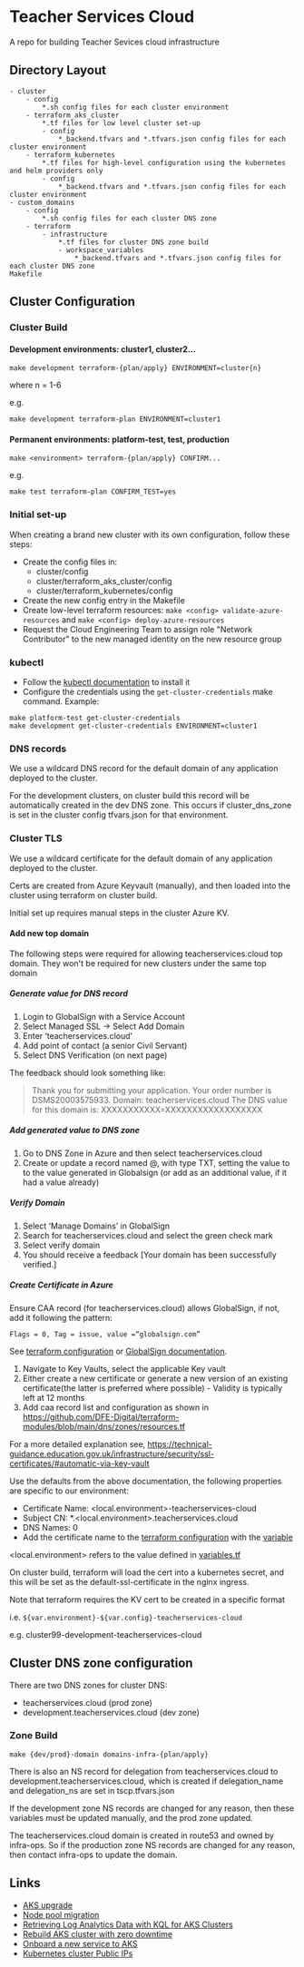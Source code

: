 # Teacher Services Cloud

A repo for building Teacher Sevices cloud infrastructure

## Directory Layout

```
- cluster
    - config
        *.sh config files for each cluster environment
    - terraform_aks_cluster
        *.tf files for low level cluster set-up
        - config
            *_backend.tfvars and *.tfvars.json config files for each cluster environment
    - terraform_kubernetes
        *.tf files for high-level configuration using the kubernetes and helm providers only
        - config
            *_backend.tfvars and *.tfvars.json config files for each cluster environment
- custom_domains
    - config
        *.sh config files for each cluster DNS zone
    - terraform
        - infrastructure
            *.tf files for cluster DNS zone build
            - workspace_variables
                *_backend.tfvars and *.tfvars.json config files for each cluster DNS zone
Makefile
```

## Cluster Configuration

### Cluster Build

#### Development environments: cluster1, cluster2...

```
make development terraform-{plan/apply} ENVIRONMENT=cluster{n}
```

where n = 1-6

e.g.
```
make development terraform-plan ENVIRONMENT=cluster1
```

#### Permanent environments: platform-test, test, production

```
make <environment> terraform-{plan/apply} CONFIRM...
```

e.g.
```
make test terraform-plan CONFIRM_TEST=yes
```

### Initial set-up
When creating a brand new cluster with its own configuration, follow these steps:
- Create the config files in:
    - cluster/config
    - cluster/terraform_aks_cluster/config
    - cluster/terraform_kubernetes/config
- Create the new config entry in the Makefile
- Create low-level terraform resources: `make <config> validate-azure-resources` and `make <config> deploy-azure-resources`
- Request the Cloud Engineering Team to assign role "Network Contributor" to the new managed identity on the new resource group

### kubectl
- Follow the [kubectl documentation](https://kubernetes.io/docs/tasks/tools/#kubectl) to install it
- Configure the credentials using the `get-cluster-credentials` make command. Example:

```
make platform-test get-cluster-credentials
make development get-cluster-credentials ENVIRONMENT=cluster1
```

### DNS records

We use a wildcard DNS record for the default domain of any application deployed to the cluster.

For the development clusters, on cluster build this record will be automatically created in the dev DNS zone.
This occurs if cluster_dns_zone is set in the cluster config tfvars.json for that environment.

### Cluster TLS

We use a wildcard certificate for the default domain of any application deployed to the cluster.

Certs are created from Azure Keyvault (manually),
and then loaded into the cluster using terraform on cluster build.

Initial set up requires manual steps in the cluster Azure KV.

#### Add new top domain
The following steps were required for allowing teacherservices.cloud top domain. They won't be required for new clusters under the same top domain

##### Generate value for DNS record

1. Login to GlobalSign with a Service Account
1. Select Managed SSL -> Select Add Domain
1. Enter ‘teacherservices.cloud’
1. Add point of contact (a senior Civil Servant)
1. Select DNS Verification (on next page)

The feedback should look something like:

>Thank you for submitting your application. Your order number is DSMS20003575933.
Domain: teacherservices.cloud
The DNS value for this domain is:
XXXXXXXXXXX=XXXXXXXXXXXXXXXXXX

##### Add generated value to DNS zone

1. Go to DNS Zone in Azure and then select teacherservices.cloud
1. Create or update a record named @, with type TXT, setting the value to to the value generated in Globalsign (or add as an additional value, if it had a value already)

##### Verify Domain

1. Select ‘Manage Domains’ in GlobalSign
1. Search for teacherservices.cloud and select the green check mark
1. Select verify domain
1. You should receive a feedback [Your domain has been successfully verified.]

##### Create Certificate in Azure

Ensure CAA record (for teacherservices.cloud) allows GlobalSign, if not, add it following the pattern:

```
Flags = 0, Tag = issue, value =“globalsign.com”
```

See [terraform configuration](https://github.com/DFE-Digital/terraform-modules/blob/main/dns/zones/resources.tf) or [GlobalSign documentation](https://support.globalsign.com/ssl/general-ssl/how-add-dns-caa-record-dns-zone-file).

1. Navigate to Key Vaults, select the applicable Key vault 
1. Either create a new certificate or generate a new version of an existing certificate(the latter is preferred where possible) - Validity is typically left at 12 months
1. Add caa record list and configuration as shown in https://github.com/DFE-Digital/terraform-modules/blob/main/dns/zones/resources.tf

For a more detailed explanation see,
https://technical-guidance.education.gov.uk/infrastructure/security/ssl-certificates/#automatic-via-key-vault

Use the defaults from the above documentation, the following properties are specific to our environment:
- Certificate Name: <local.environment>-teacherservices-cloud
- Subject CN: *.<local.environment>.teacherservices.cloud
- DNS Names: 0
- Add the certificate name to the [terraform configuration](https://github.com/DFE-Digital/teacher-services-cloud/blob/main/cluster/terraform_kubernetes/config/test.tfvars.json#L20) with the [variable](https://github.com/DFE-Digital/teacher-services-cloud/blob/main/cluster/terraform_kubernetes/variables.tf#L22)

<local.environment> refers to the value defined in [variables.tf](cluster/terraform_kubernetes/variables.tf)

On cluster build, terraform will load the cert into a kubernetes secret,
and this will be set as the default-ssl-certificate in the nginx ingress.

Note that terraform requires the KV cert to be created in a specific format

i.e. `${var.environment}-${var.config}-teacherservices-cloud`

e.g. cluster99-development-teacherservices-cloud

## Cluster DNS zone configuration

There are two DNS zones for cluster DNS:

- teacherservices.cloud (prod zone)
- development.teacherservices.cloud (dev zone)

### Zone Build

```
make {dev/prod}-domain domains-infra-{plan/apply}
```

There is also an NS record for delegation from teacherservices.cloud to development.teacherservices.cloud,
which is created if delegation_name and delegation_ns are set in tscp.tfvars.json

If the development zone NS records are changed for any reason, then these variables must be updated manually,
and the prod zone updated.

The teacherservices.cloud domain is created in route53 and owned by infra-ops. So if the production zone NS records are changed for any reason, then contact infra-ops to update the domain.

## Links
- [AKS upgrade](documentation/aks-upgrade.md)
- [Node pool migration](documentation/node-pool-migration.md)
- [Retrieving Log Analytics Data with KQL for AKS Clusters](documentation/aks-logs.md)
- [Rebuild AKS cluster with zero downtime](documentation/rebuild-cluster.md)
- [Onboard a new service to AKS](documentation/onboard-service.md)
- [Kubernetes cluster Public IPs](documentation/public-ips.md)
